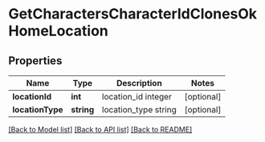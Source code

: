 # GetCharactersCharacterIdClonesOkHomeLocation

## Properties
Name | Type | Description | Notes
------------ | ------------- | ------------- | -------------
**locationId** | **int** | location_id integer | [optional] 
**locationType** | **string** | location_type string | [optional] 

[[Back to Model list]](../README.md#documentation-for-models) [[Back to API list]](../README.md#documentation-for-api-endpoints) [[Back to README]](../README.md)


